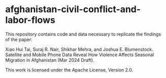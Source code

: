 # afghanistan-civil-conflict-and-labor-flows

This repository contains code and data necessary to replicate the findings of the paper:

Xiao Hui Tai, Suraj R. Nair, Shikhar Mehra, and Joshua E. Blumenstock. Satellite and Mobile Phone Data Reveal How Violence Affects Seasonal Migration in Afghanistan (Mar 2024 Draft).

This work is licensed under the Apache License, Version 2.0.
